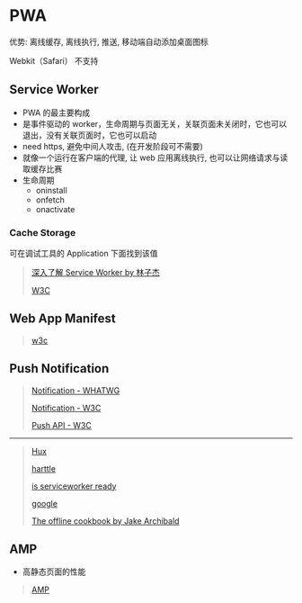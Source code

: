 # PWA

优势: 离线缓存, 离线执行, 推送, 移动端自动添加桌面图标

Webkit（Safari） 不支持

## Service Worker

* PWA 的最主要构成
* 是事件驱动的 worker，生命周期与页面无关，关联页面未关闭时，它也可以退出，没有关联页面时，它也可以启动
* need https, 避免中间人攻击, (在开发阶段可不需要)
* 就像一个运行在客户端的代理, 让 web 应用离线执行, 也可以让网络请求与读取缓存比赛
* 生命周期
  * oninstall
  * onfetch
  * onactivate

### Cache Storage

可在调试工具的 Application 下面找到该值

> [深入了解 Service Worker by 林子杰](https://zhuanlan.zhihu.com/p/27264234)
>
> [W3C](https://w3c.github.io/ServiceWorker/)

## Web App Manifest

> [w3c](https://www.w3.org/TR/appmanifest/)

## Push Notification

> [Notification - WHATWG](https://notifications.spec.whatwg.org/)
>
> [Notification - W3C](https://www.w3.org/TR/notifications/)
>
> [Push API - W3C](https://www.w3.org/TR/push-api/)

-----

> [Hux](https://zhuanlan.zhihu.com/p/25167289)
>
> [harttle](http://harttle.com/2017/01/28/pwa-explore.html)
>
> [is serviceworker ready](https://jakearchibald.github.io/isserviceworkerready/)
>
> [google](https://developers.google.com/web/progressive-web-apps/)
>
> [The offline cookbook by Jake Archibald](https://jakearchibald.com/2014/offline-cookbook/)

## AMP

* 高静态页面的性能

> [AMP](https://www.ampproject.org)